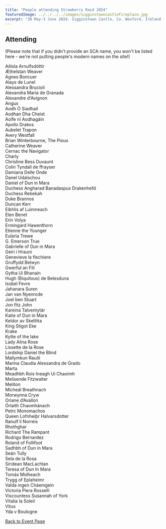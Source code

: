 ```yaml
---
title: "People attending Strawberry Raid 2024"
featuredImage: ../../../../images/sigginstowncastlefireplace.jpg
excerpt: "30 May-3 June 2024. Sigginstown Castle, Co. Wexford, Ireland."
---
```


## Attending

(Please note that if you didn't provide an SCA name, you won't be listed here - we're not putting people's modern names on the site!)

Aðísla Arnulfsdóttir  
Æthelstan Weaver  
Agnes Boncuer  
Alays de Lunel  
Alessandra Brucioli  
Alexandra Maria de Granada  
Alexandre d'Avignon  
Angus  
Aodh Ó Siadhail  
Aodhan Dha Cheist  
Aoífe ní Aodhagáin  
Apollo Drakos  
Aubelet Trapon  
Avery Westfall  
Brian Winterbourne, The Pious  
Catherine Weaver  
Cernac the Navigator  
Charly  
Christine Bess Duvaunt  
Colin Tyndall de ffrayser  
Damiana Delle Onde  
Danel Udalschou  
Daniel of Dun in Mara  
Duchess Angharad Banadaspus Drakenhefd  
Duchess Rebekah  
Duke Brannos  
Duncan Kerr  
Eibhlís af Luimneach  
Elen Benet  
Erin Volya  
Ermingard Hawenthorn  
Etienne the Younger  
Eularia Trewe  
G. Emerson True  
Gabrielle of Dun in Mara  
Geiri í Hrauni  
Genevieve la flechiere  
Gruffydd Belwyn  
Gwerful an Filí  
Gytha Ui Bhanain  
Hugh (Biquitous) de Belesduna  
Isobel Fevre  
Jahanara Suren  
Jan van Nyenrode  
Joel ben Stuart  
Jon fitz John  
Kareina Talventytär  
Katie of Dun in Mara  
Keldor av Skellitta  
King Stigot Eke  
Krake  
Kytte of the lake  
Lady Alina Rose  
Lissette de la Rose  
Lordship Daniel the Blind  
Mallymkun Rauði  
Marina Claudia Alessandra de Grado  
Marta  
Meadhbh Rois Ineagh Ui Chaoimh  
Melisende Fitzwalter  
Meliton  
Mícheál Breathnach  
Morwynna Cryw  
Oriane d’Avallon  
Órlaith Chaomhánach  
Petrc Monomachos  
Queen Lofnheiþr Halvarsdotter  
Ranulf li Norreis  
Rhothghar  
Richard The Rampant  
Rodrigo Bernardez  
Roland of Follifoot  
Sadhbh of Dun in Mara  
Seán Tully  
Sela de la Rosa  
Siridean MacLachlan  
Teresa of Dun In Mara  
Tomás Midheach  
Trygg of Eplaheimr  
Valda ingen Cháemgein  
Victoria Piera Rosselli  
Viscountess Susannah of York  
Vitalia la Soleil  
Vitus  
Yda v Boulogne  
  

     
<a href="/events/2024/strawberry-raid-iii/">Back to Event Page</a>
